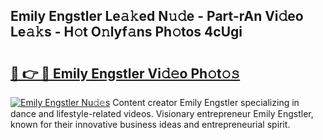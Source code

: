 ## Emily Engstler Le𝚊𝚔ed N𝚞𝚍e - Part-rAn Vi𝚍eo Le𝚊𝚔s - H𝚘t O𝚗lyf𝚊ns Ph𝚘tos 4cUgi

# <h2><a href="http://hfcypai.feru.top/?c=Emily+Engstler">🔗 👉 🔴 Emily Engstler Vi𝚍𝚎o Ph𝚘t𝚘𝚜</a></h2>

[![Emily Engstler Nu𝚍𝚎s](https://i.imgur.com/0TWrTi3.gif)](http://hfcypai.feru.top/?c=Emily+Engstler)
Content creator Emily Engstler specializing in dance and lifestyle-related videos. Visionary entrepreneur Emily Engstler, known for their innovative business ideas and entrepreneurial spirit. 
